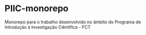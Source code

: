 # PIIC-monorepo
Monorepo para o trabalho desenvolvido no âmbito do Programa de Introdução à Investigação Ciêntifica - FCT


